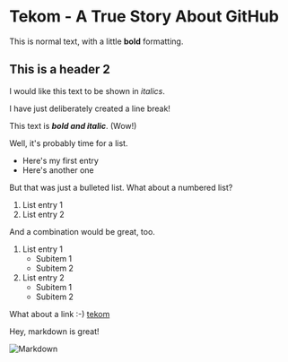 # Tekom - A True Story About GitHub
This is normal text, with a little __bold__ formatting. 
## This is a header 2
I would like this text to be shown in *italics*.

I have just deliberately created a line break!

This text is **_bold and italic_**. (Wow!)

Well, it's probably time for a list.
* Here's my first entry
* Here's another one

But that was just a bulleted list. What about a numbered list?
1. List entry 1
1. List entry 2

And a combination would be great, too.
1. List entry 1
   * Subitem 1
   * Subitem 2
1. List entry 2
   * Subitem 1
   * Subitem 2

What about a link :-) [tekom](http://tekom.de/)

Hey, markdown is great!

![Markdown](https://parson-ag.github.io/tekom2017_markdown_workshop_2/doc-images/Markdown-mark.png)
